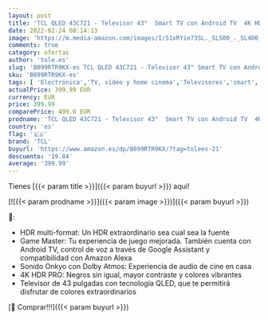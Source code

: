 ```yaml
---
layout: post
title: 'TCL QLED 43C721 - Televisor 43"  Smart TV con Android TV  4K HDR Pro  HDR Multi-Format  Game Master  Sonido Dolby Atmos  Motion Clarity  Google Assistant Incorporado  Brushed silver metal front'
date: 2022-02-24 08:14:13
image: 'https://m.media-amazon.com/images/I/51xRYie73SL._SL500_._SL400_.jpg'
comments: true
category: ofertas
author: 'tole.es'
slug: 'B099RTR9KX-es TCL QLED 43C721 - Televisor 43" Smart TV con Android TV 4K...'
sku: 'B099RTR9KX-es'
tags: [ 'Electrónica','TV, vídeo y home cinema','Televisores','smart','tcl','televisor','tv', ]
actualPrice: 399.99 EUR
currency: EUR
price: 399.99
comparePrice: 499.0 EUR
prodname: 'TCL QLED 43C721 - Televisor 43"  Smart TV con Android TV  4K HDR Pro  HDR Multi-Format  Game Master  Sonido Dolby Atmos  Motion Clarity  Google Assistant Incorporado  Brushed silver metal front'
country: 'es'
flag: '🇪🇸'
brand: 'TCL'
buyurl: 'https://www.amazon.es/dp/B099RTR9KX/?tag=tolees-21'
descuento: '19.84'
average: '399.99'
---
```


Tienes [{{< param title >}}]({{< param buyurl >}}) aqui!

[![{{< param prodname >}}]({{< param image >}})]({{< param buyurl >}})

🔎:

- HDR multi-format: Un HDR extraordinario sea cual sea la fuente
- Game Master: Tu experiencia de juego mejorada. También cuenta con Android TV, control de voz a través de Google Assistant y compatibilidad con Amazon Alexa
- Sonido Onkyo con Dolby Atmos: Experiencia de audio de cine en casa
- 4K HDR PRO: Negros sin igual, mayor contraste y colores vibrantes
- Televisor de 43 pulgadas con tecnología QLED, que te permitirá disfrutar de colores extraordinarios

[🛒 Comprar!!!]({{< param buyurl >}})

